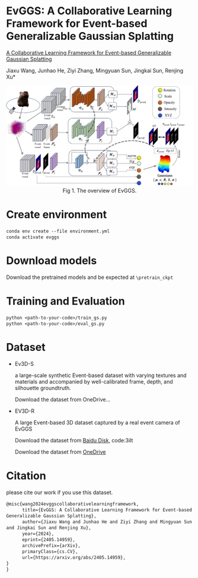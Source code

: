 # EvGGS: A Collaborative Learning Framework for Event-based Generalizable Gaussian Splatting
[A Collaborative Learning Framework for Event-based Generalizable Gaussian Splatting](https://arxiv.org/abs/2405.14959v1) 

Jiaxu Wang, Junhao He, Ziyi Zhang, Mingyuan Sun, Jingkai Sun, Renjing Xu*

<p align="center">
<img src="./Figures/network.png" width="1000"><br>
Fig  1. The overview of EvGGS.
</p>

# Create environment
```
conda env create --file environment.yml
conda activate evggs
```

# Download models
Download the pretrained models and be expected at ```\pretrain_ckpt```


# Training and Evaluation
```
python <path-to-your-code>/train_gs.py
python <path-to-your-code>/eval_gs.py
```

# Dataset

- Ev3D-S

    a large-scale synthetic Event-based dataset with varying textures and materials and accompanied by well-calibrated frame, depth, and silhouette groundtruth.

    Download the dataset from OneDrive...


- EV3D-R

    A large Event-based 3D dataset captured by a real event camera of EvGGS

    Download the dataset from [Baidu Disk](https://pan.baidu.com/s/1EuR-l_b_g-j_Du6dOxtZEg?pwd=3ilt ), code:3ilt

    Download the dataset from [OneDrive](https://hkustgz-my.sharepoint.com/:u:/g/personal/junhaohe_hkust-gz_edu_cn/EY__SmcUSbdFs13sb2h8svYBXYOCDd0OVnSWV-WLfvFLmA?e=GkVjhd)


# Citation

please cite our work if you use this dataset.

```
@misc{wang2024evggscollaborativelearningframework,
      title={EvGGS: A Collaborative Learning Framework for Event-based Generalizable Gaussian Splatting}, 
      author={Jiaxu Wang and Junhao He and Ziyi Zhang and Mingyuan Sun and Jingkai Sun and Renjing Xu},
      year={2024},
      eprint={2405.14959},
      archivePrefix={arXiv},
      primaryClass={cs.CV},
      url={https://arxiv.org/abs/2405.14959}, 
}
}
```
